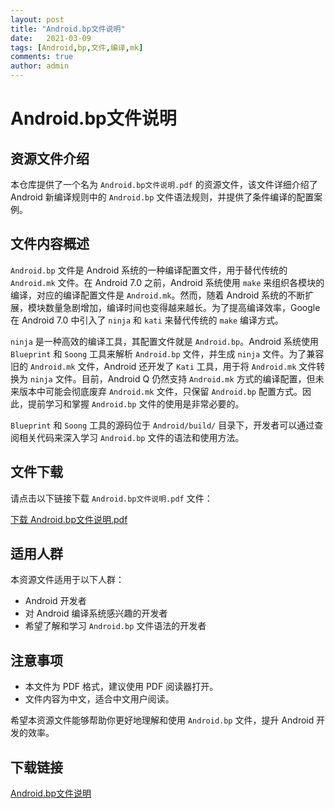 ```yaml
---
layout: post
title: "Android.bp文件说明"
date:   2021-03-09
tags: [Android,bp,文件,编译,mk]
comments: true
author: admin
---
```

# Android.bp文件说明

## 资源文件介绍

本仓库提供了一个名为 `Android.bp文件说明.pdf` 的资源文件，该文件详细介绍了 Android 新编译规则中的 `Android.bp` 文件语法规则，并提供了条件编译的配置案例。

## 文件内容概述

`Android.bp` 文件是 Android 系统的一种编译配置文件，用于替代传统的 `Android.mk` 文件。在 Android 7.0 之前，Android 系统使用 `make` 来组织各模块的编译，对应的编译配置文件是 `Android.mk`。然而，随着 Android 系统的不断扩展，模块数量急剧增加，编译时间也变得越来越长。为了提高编译效率，Google 在 Android 7.0 中引入了 `ninja` 和 `kati` 来替代传统的 `make` 编译方式。

`ninja` 是一种高效的编译工具，其配置文件就是 `Android.bp`。Android 系统使用 `Blueprint` 和 `Soong` 工具来解析 `Android.bp` 文件，并生成 `ninja` 文件。为了兼容旧的 `Android.mk` 文件，Android 还开发了 `Kati` 工具，用于将 `Android.mk` 文件转换为 `ninja` 文件。目前，Android Q 仍然支持 `Android.mk` 方式的编译配置，但未来版本中可能会彻底废弃 `Android.mk` 文件，只保留 `Android.bp` 配置方式。因此，提前学习和掌握 `Android.bp` 文件的使用是非常必要的。

`Blueprint` 和 `Soong` 工具的源码位于 `Android/build/` 目录下，开发者可以通过查阅相关代码来深入学习 `Android.bp` 文件的语法和使用方法。

## 文件下载

请点击以下链接下载 `Android.bp文件说明.pdf` 文件：

[下载 Android.bp文件说明.pdf](./Android.bp文件说明.pdf)

## 适用人群

本资源文件适用于以下人群：

- Android 开发者
- 对 Android 编译系统感兴趣的开发者
- 希望了解和学习 `Android.bp` 文件语法的开发者

## 注意事项

- 本文件为 PDF 格式，建议使用 PDF 阅读器打开。
- 文件内容为中文，适合中文用户阅读。

希望本资源文件能够帮助你更好地理解和使用 `Android.bp` 文件，提升 Android 开发的效率。

## 下载链接

[Android.bp文件说明](https://pan.quark.cn/s/b860a90f3f79)